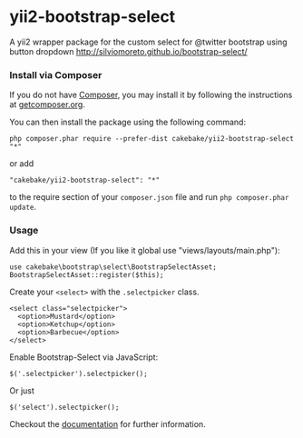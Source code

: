 yii2-bootstrap-select
=====================

A yii2 wrapper package for the custom select for @twitter bootstrap using button dropdown  http://silviomoreto.github.io/bootstrap-select/

### Install via Composer

If you do not have [Composer](http://getcomposer.org/), you may install it by following the instructions
at [getcomposer.org](http://getcomposer.org/doc/00-intro.md#installation-nix).

You can then install the package using the following command:

    php composer.phar require --prefer-dist cakebake/yii2-bootstrap-select "*"

or add

    "cakebake/yii2-bootstrap-select": "*"

to the require section of your ```composer.json``` file and run ```php composer.phar update```.

### Usage

Add this in your view (If you like it global use "views/layouts/main.php"):

    use cakebake\bootstrap\select\BootstrapSelectAsset;
    BootstrapSelectAsset::register($this);

Create your `<select>` with the `.selectpicker` class.

    <select class="selectpicker">
      <option>Mustard</option>
      <option>Ketchup</option>
      <option>Barbecue</option>
    </select>

Enable Bootstrap-Select via JavaScript:

    $('.selectpicker').selectpicker();

Or just

    $('select').selectpicker();

Checkout the [documentation](http://silviomoreto.github.io/bootstrap-select/3/) for further information.
